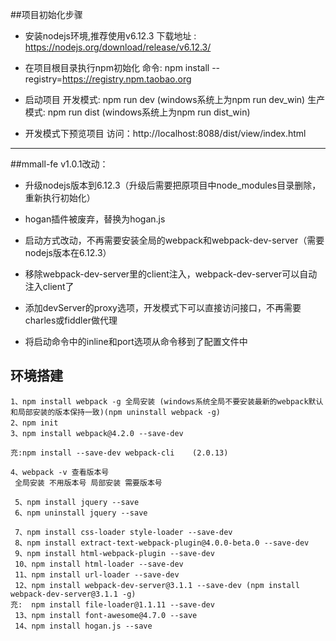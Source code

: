 
##项目初始化步骤

* 安装nodejs环境,推荐使用v6.12.3
    下载地址 : https://nodejs.org/download/release/v6.12.3/

* 在项目根目录执行npm初始化
    命令: npm install --registry=https://registry.npm.taobao.org

* 启动项目
    开发模式: npm run dev (windows系统上为npm run dev_win)
    生产模式: npm run dist (windows系统上为npm run dist_win)

* 开发模式下预览项目
    访问：http://localhost:8088/dist/view/index.html


---
##mmall-fe v1.0.1改动：

* 升级nodejs版本到6.12.3（升级后需要把原项目中node_modules目录删除，重新执行初始化）

* hogan插件被废弃，替换为hogan.js

* 启动方式改动，不再需要安装全局的webpack和webpack-dev-server（需要nodejs版本在6.12.3）

* 移除webpack-dev-server里的client注入，webpack-dev-server可以自动注入client了

* 添加devServer的proxy选项，开发模式下可以直接访问接口，不再需要charles或fiddler做代理

* 将启动命令中的inline和port选项从命令移到了配置文件中

## 环境搭建
```
1、npm install webpack -g 全局安装 (windows系统全局不要安装最新的webpack默认和局部安装的版本保持一致)(npm uninstall webpack -g)
2、npm init
3、npm install webpack@4.2.0 --save-dev

充:npm install --save-dev webpack-cli    (2.0.13)

4、webpack -v 查看版本号
 全局安装 不用版本号 局部安装 需要版本号
 
 5、npm install jquery --save
 6、npm uninstall jquery --save
 
 7、npm install css-loader style-loader --save-dev
 8、npm install extract-text-webpack-plugin@4.0.0-beta.0 --save-dev
 9、npm install html-webpack-plugin --save-dev
 10、npm install html-loader --save-dev
 11、npm install url-loader --save-dev
 12、npm install webpack-dev-server@3.1.1 --save-dev (npm install webpack-dev-server@3.1.1 -g)
充:  npm install file-loader@1.1.11 --save-dev
 13、npm install font-awesome@4.7.0 --save
 14、npm install hogan.js --save
```
